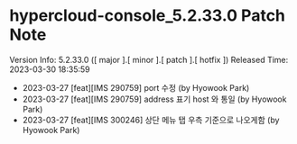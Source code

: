 # hypercloud-console_5.2.33.0 Patch Note

Version Info: 5.2.33.0 ([ major ].[ minor ].[ patch ].[ hotfix ])
Released Time: 2023-03-30 18:35:59

- 2023-03-27 [feat][IMS 290759] port 수정 (by Hyowook Park) 
- 2023-03-27 [feat][IMS 290759] address 표기 host 와 통일 (by Hyowook Park) 
- 2023-03-27 [feat][IMS 300246] 상단 메뉴 탭 우측 기준으로 나오게함 (by Hyowook Park) 

